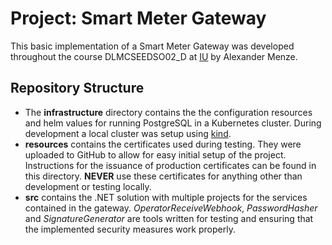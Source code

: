 # Project: Smart Meter Gateway

This basic implementation of a Smart Meter Gateway was developed throughout the course DLMCSEEDSO02_D at [IU](https://www.iu.de/) by Alexander Menze.

## Repository Structure

- The **infrastructure** directory contains the the configuration resources and helm values for running PostgreSQL in a Kubernetes cluster. During development a local cluster was setup using [kind](https://kind.sigs.k8s.io/).
- **resources** contains the certificates used during testing. They were uploaded to GitHub to allow for easy initial setup of the project. Instructions for the issuance of production certificates can be found in this directory. **NEVER** use these certificates for anything other than development or testing locally.
- **src** contains the .NET solution with multiple projects for the services contained in the gateway. *OperatorReceiveWebhook*, *PasswordHasher* and *SignatureGenerator* are tools written for testing and ensuring that the implemented security measures work properly.
